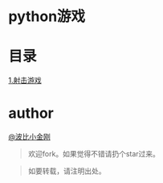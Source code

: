 # python游戏


# 目录

<a href="./shotGame/README.mdown">1.射击游戏</a><br/>


# author
<a href="https://github.com/cbbfcd">@波比小金刚</a>

>欢迎fork。如果觉得不错请扔个star过来。

> 如要转载，请注明出处。